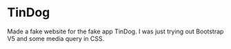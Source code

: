 # TinDog
Made a fake website for the fake app TinDog. I was just trying out Bootstrap V5 and some media query in CSS. 
